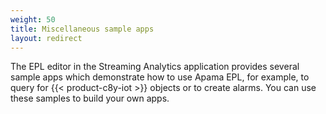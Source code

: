 ```yaml
---
weight: 50
title: Miscellaneous sample apps
layout: redirect
---
```

The EPL editor in the Streaming Analytics application provides several sample apps which demonstrate how to use Apama EPL, for example, to query for {{< product-c8y-iot >}} objects or to create alarms. You can use these samples to build your own apps.


